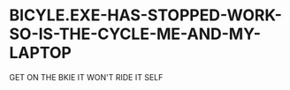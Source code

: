# BICYLE.EXE-HAS-STOPPED-WORK-SO-IS-THE-CYCLE-ME-AND-MY-LAPTOP
GET ON THE BKIE IT WON'T RIDE IT SELF
